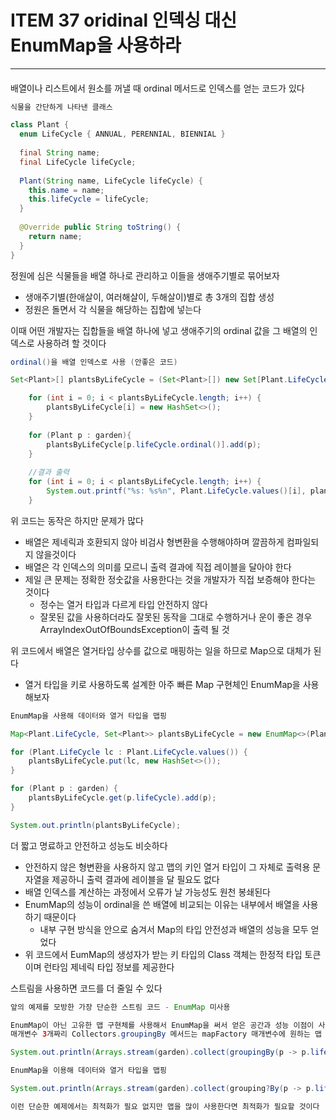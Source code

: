 # ITEM 37 oridinal 인덱싱 대신 EnumMap을 사용하라

--------------------------------------------
#### 

배열이나 리스트에서 원소를 꺼낼 때 ordinal 메서드로 인덱스를 얻는 코드가 있다

```` java
식물을 간단하게 나타낸 클래스

class Plant {
  enum LifeCycle { ANNUAL, PERENNIAL, BIENNIAL }
  
  final String name;
  final LifeCycle lifeCycle;
  
  Plant(String name, LifeCycle lifeCycle) {
    this.name = name;
    this.lifeCycle = lifeCycle;
  }
  
  @Override public String toString() {
    return name;
  }
}
````

정원에 심은 식물들을 배열 하나로 관리하고 이들을 생애주기별로 묶어보자
* 생애주기별(한애살이, 여러해살이, 두해살이)별로 총 3개의 집합 생성
* 정원은 돌면서 각 식물을 해당하는 집합에 넣는다 

이때 어떤 개발자는 집합들을 배열 하나에 넣고 생애주기의 ordinal 값을 그 배열의 인덱스로 사용하려 할 것이다

```` java
ordinal()을 배열 인덱스로 사용 (안좋은 코드)

Set<Plant>[] plantsByLifeCycle = (Set<Plant>[]) new Set[Plant.LifeCycle.values().length];

    for (int i = 0; i < plantsByLifeCycle.length; i++) {
        plantsByLifeCycle[i] = new HashSet<>();
    }
    
    for (Plant p : garden){
        plantsByLifeCycle[p.lifeCycle.ordinal()].add(p);
    }
    
    //결과 출력
    for (int i = 0; i < plantsByLifeCycle.length; i++) {
        System.out.printf("%s: %s%n", Plant.LifeCycle.values()[i], plantsByLifeCycle[i]);
    } 
````
위 코드는 동작은 하지만 문제가 많다
* 배열은 제네릭과 호환되지 않아 비검사 형변환을 수행해야하며 깔끔하게 컴파일되지 않을것이다
* 배열은 각 인덱스의 의미를 모르니 출력 결과에 직접 레이블을 달아야 한다
* 제일 큰 문제는 정확한 정숫값을 사용한다는 것을 개발자가 직접 보증해야 한다는 것이다
  * 정수는 열거 타입과 다르게 타입 안전하지 않다
  * 잘못된 값을 사용하더라도 잘못된 동작을 그대로 수행하거나 운이 좋은 경우 ArrayIndexOutOfBoundsException이 출력 될 것

위 코드에서 배열은 열거타입 상수를 값으로 매핑하는 일을 하므로 Map으로 대체가 된다
* 열거 타입을 키로 사용하도록 설계한 아주 빠른 Map 구현체인 EnumMap을 사용해보자

```` java
EnumMap을 사용해 데이터와 열거 타입을 맵핑

Map<Plant.LifeCycle, Set<Plant>> plantsByLifeCycle = new EnumMap<>(Plant.LifeCycle.class);

for (Plant.LifeCycle lc : Plant.LifeCycle.values()) {
    plantsByLifeCycle.put(lc, new HashSet<>());
}

for (Plant p : garden) {
    plantsByLifeCycle.get(p.lifeCycle).add(p);
}

System.out.println(plantsByLifeCycle);
````
더 짧고 명료하고 안전하고 성능도 비슷하다
* 안전하지 않은 형변환을 사용하지 않고 맵의 키인 열거 타입이 그 자체로 출력용 문자열을 제공하니 출력 결과에 레이블을 달 필요도 없다
* 배열 인덱스를 계산하는 과정에서 오류가 날 가능성도 원천 봉쇄된다
* EnumMap의 성능이 ordinal을 쓴 배열에 비교되는 이유는 내부에서 배열을 사용하기 때문이다
  * 내부 구현 방식을 안으로 숨겨서 Map의 타입 안전성과 배열의 성능을 모두 얻었다
* 위 코드에서 EumMap의 생성자가 받는 키 타입의 Class 객체는 한정적 타입 토큰이며 런타임 제네릭 타입 정보를 제공한다

스트림을 사용하면 코드를 더 줄일 수 있다

```` java
앞의 예제를 모방한 가장 단순한 스트림 코드 - EnumMap 미사용

EnumMap이 아닌 고유한 맵 구현체를 사용해서 EnumMap을 써서 얻은 공간과 성능 이점이 사라지는 문제가 있다
매개변수 3개짜리 Collectors.groupingBy 메서드는 mapFactory 매개변수에 원하는 맵 구현체를 명시해 호출 할 수 있다

System.out.println(Arrays.stream(garden).collect(groupingBy(p -> p.lifeCycle)));

EnumMap을 이용해 데이터와 열거 타입을 맵핑

System.out.println(Arrays.stream(garden).collect(grouping?By(p -> p.lifeCycle, () -> new EnumMap<>(LifeCycle.class), toSet())));

이런 단순한 예제에서는 최적화가 필요 없지만 맵을 많이 사용한다면 최적화가 필요할 것이다

````